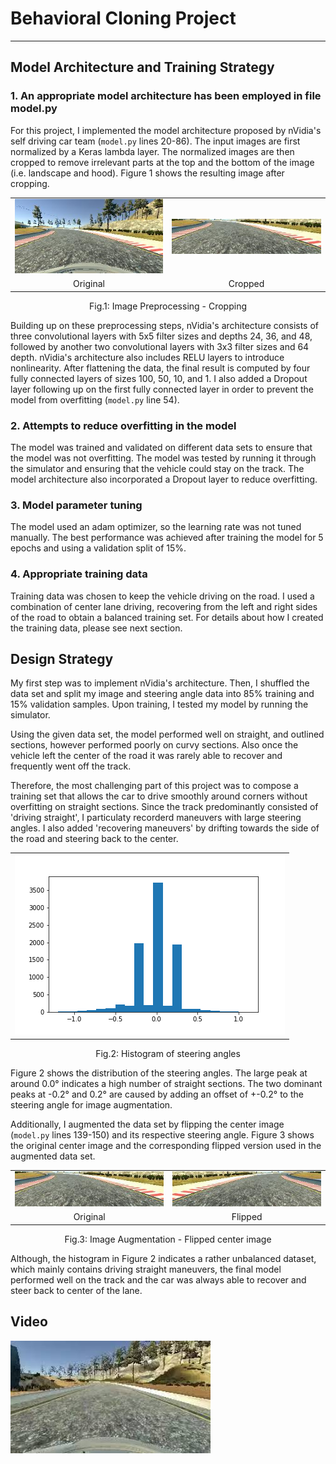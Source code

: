 # **Behavioral Cloning Project**

---
[//]: # (Image References)

[image1]: ./img/center-1.jpg "Original image"
[image2]: ./img/cropped.jpg "Cropped image"
[image3]: ./img/flipped.jpg "Flipped image"
[image4]: ./img/steering_hist.png "Histogram Training Data"

## Model Architecture and Training Strategy

### 1. An appropriate model architecture has been employed in file model.py

For this project, I implemented the model architecture proposed by nVidia's self driving car team (`model.py` lines 20-86). The input images are first normalized by a Keras lambda layer. The normalized images are then cropped to remove irrelevant parts at the top and the bottom of the image (i.e. landscape and hood). Figure 1 shows the resulting image after cropping.

<tabular>
    <table>
        <tr><td><img src="./img/center-1.jpg"></td><td><img src="./img/cropped.jpg"></td></tr>
        <tr><td><center>Original</center></td><td><center>Cropped</center></td></tr>
    </table>
    <caption><center>Fig.1: Image Preprocessing - Cropping</center></caption>
</tabular>

Building up on these preprocessing steps, nVidia's architecture consists of three convolutional layers with 5x5 filter sizes and depths 24, 36, and 48, followed by another two convolutional layers with 3x3 filter sizes and 64 depth. nVidia's architecture also includes RELU layers to introduce nonlinearity. After flattening the data, the final result is computed by four fully connected layers of sizes 100, 50, 10, and 1. I also added a Dropout layer following up on the first fully connected layer in order to prevent the model from overfitting (`model.py` line 54).

### 2. Attempts to reduce overfitting in the model

The model was trained and validated on different data sets to ensure that the model was not overfitting. 
The model was tested by running it through the simulator and ensuring that the vehicle could stay on the track. The model architecture also incorporated a Dropout layer to reduce overfitting.

### 3. Model parameter tuning

The model used an adam optimizer, so the learning rate was not tuned manually. 
The best performance was achieved after training the model for 5 epochs and using a validation split of 15%.

### 4. Appropriate training data

Training data was chosen to keep the vehicle driving on the road. I used a combination of center lane driving, recovering from the left and right sides of the road to obtain a balanced training set.
For details about how I created the training data, please see next section. 

## Design Strategy

My first step was to implement nVidia's architecture. Then, I shuffled the data set and split my image and steering angle data into 85% training and 15% validation samples. Upon training, I tested my model by running the simulator.

Using the given data set, the model performed well on straight, and outlined sections, however performed poorly on curvy sections. Also once the vehicle left the center of the road it was rarely able to recover and frequently went off the track. 

Therefore, the most challenging part of this project was to compose a training set that allows the car to drive smoothly around corners without overfitting on straight sections. Since the track predominantly consisted of 'driving straight', I particulaty recorderd maneuvers with large steering angles. I also added 'recovering maneuvers' by drifting towards the side of the road and steering back to the center. 

<tabular>
    <table>
        <tr><td><img src="./img/steering_hist.png"></td></tr>
    </table>
    <caption><center>Fig.2: Histogram of steering angles</center></caption>
</tabular>

Figure 2 shows the distribution of the steering angles. The large peak at around 0.0° indicates a high number of straight sections. The two dominant peaks at -0.2° and 0.2° are caused by adding an offset of +-0.2° to the steering angle for image augmentation.

Additionally, I augmented the data set by flipping the center image (`model.py` lines 139-150) and its respective steering angle. Figure 3 shows the original center image and the corresponding flipped version used in the augmented data set.

<tabular>
    <table>
        <tr><td><img src="./img/cropped.jpg"></td><td><img src="./img/flipped.jpg"></td></tr>
        <tr><td><center>Original</center></td><td><center>Flipped</center></td></tr>
    </table>
    <caption><center>Fig.3: Image Augmentation - Flipped center image</center></caption>
</tabular>

Although, the histogram in Figure 2 indicates a rather unbalanced dataset, which mainly contains driving straight maneuvers, the final model performed well on the track and the car was always able to recover and steer back to center of the lane.

## Video

<a href="https://youtu.be/jQGxOKcSetE" target="_blank"><img src="./img/video_thumbnail.jpg" title="Behavorial Cloning Simulator" alt="Video"></a>



